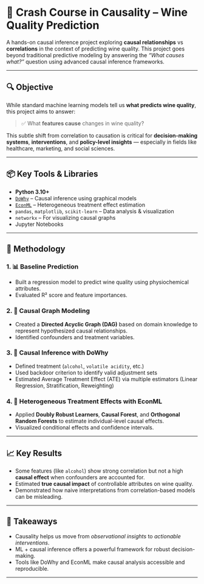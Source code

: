 # 🧠 Crash Course in Causality – Wine Quality Prediction

A hands-on causal inference project exploring **causal relationships** vs **correlations** in the context of predicting wine quality. This project goes beyond traditional predictive modeling by answering the *“What causes what?”* question using advanced causal inference frameworks.

---

## 🔍 Objective

While standard machine learning models tell us **what predicts wine quality**, this project aims to answer:

> ✅ What **features cause** changes in wine quality?

This subtle shift from correlation to causation is critical for **decision-making systems**, **interventions**, and **policy-level insights** — especially in fields like healthcare, marketing, and social sciences.

---

## 📦 Key Tools & Libraries

- **Python 3.10+**
- [`DoWhy`](https://github.com/microsoft/dowhy) – Causal inference using graphical models
- [`EconML`](https://github.com/microsoft/EconML) – Heterogeneous treatment effect estimation
- `pandas`, `matplotlib`, `scikit-learn` – Data analysis & visualization
- `networkx` – For visualizing causal graphs
- Jupyter Notebooks

---

## 🧪 Methodology

### 1. 📊 Baseline Prediction
- Built a regression model to predict wine quality using physiochemical attributes.
- Evaluated R² score and feature importances.

### 2. 🔗 Causal Graph Modeling
- Created a **Directed Acyclic Graph (DAG)** based on domain knowledge to represent hypothesized causal relationships.
- Identified confounders and treatment variables.

### 3. 🧮 Causal Inference with DoWhy
- Defined treatment (`alcohol`, `volatile acidity`, etc.)
- Used backdoor criterion to identify valid adjustment sets
- Estimated Average Treatment Effect (ATE) via multiple estimators (Linear Regression, Stratification, Reweighting)

### 4. 📐 Heterogeneous Treatment Effects with EconML
- Applied **Doubly Robust Learners**, **Causal Forest**, and **Orthogonal Random Forests** to estimate individual-level causal effects.
- Visualized conditional effects and confidence intervals.

---

## 📈 Key Results

- Some features (like `alcohol`) show strong correlation but not a high **causal effect** when confounders are accounted for.
- Estimated **true causal impact** of controllable attributes on wine quality.
- Demonstrated how naive interpretations from correlation-based models can be misleading.

---

## 🎯 Takeaways

- Causality helps us move from *observational insights* to *actionable interventions*.
- ML + causal inference offers a powerful framework for robust decision-making.
- Tools like DoWhy and EconML make causal analysis accessible and reproducible.

---
